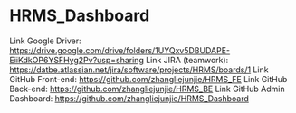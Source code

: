 # HRMS_Dashboard
Link Google Driver: https://drive.google.com/drive/folders/1UYQxv5DBUDAPE-EiiKdkOP6YSFHyg2Pv?usp=sharing
Link JIRA (teamwork): https://datbe.atlassian.net/jira/software/projects/HRMS/boards/1
Link GitHub Front-end: https://github.com/zhangliejunjie/HRMS_FE
Link GitHub Back-end: https://github.com/zhangliejunjie/HRMS_BE
Link GitHub Admin Dashboard: https://github.com/zhangliejunjie/HRMS_Dashboard
